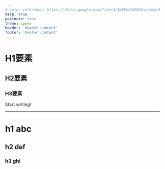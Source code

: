 ```yaml
---
# color reference: https://drive.google.com/file/d/1m5VzUtWX6JbortXmylHLABrN_RxamyXx/view?usp=sharing
marp: true
paginate: true
theme: speee
header: 'Header content'
footer: 'Footer content'
---
```

<!--
_class: title
_paginate: false
-->
# H1要素
## H2要素
### H3要素

Start writing!

---

# h1 abc
## h2 def
### h3 ghi
